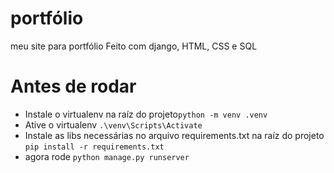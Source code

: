 # portfólio
meu site para portfólio 
Feito com django, HTML, CSS e SQL

# Antes de rodar
* Instale o virtualenv na raíz do projeto```python -m venv .venv```
* Ative o virtualenv ```.\venv\Scripts\Activate```
* Instale as libs necessárias no arquivo requirements.txt na raíz do projeto ```pip install -r requirements.txt```
* agora rode ```python manage.py runserver```
